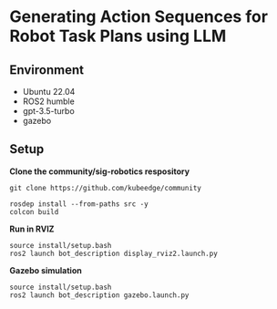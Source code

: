 # Generating Action Sequences for Robot Task Plans using LLM

## Environment

- Ubuntu 22.04
- ROS2 humble
- gpt-3.5-turbo
- gazebo

## Setup

**Clone the community/sig-robotics respository**

```shell
git clone https://github.com/kubeedge/community
```

```shell
rosdep install --from-paths src -y
colcon build
```

**Run in RVIZ**

```shell
source install/setup.bash
ros2 launch bot_description display_rviz2.launch.py
```

**Gazebo simulation**

```shell
source install/setup.bash
ros2 launch bot_description gazebo.launch.py
```
